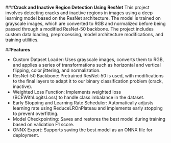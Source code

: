 ###**Crack and Inactive Region Detection Using ResNet**
This project involves detecting cracks and inactive regions in images using a deep learning model based on the ResNet architecture. The model is trained on grayscale images, which are converted to RGB and normalized before being passed through a modified ResNet-50 backbone. The project includes custom data loading, preprocessing, model architecture modifications, and training utilities.

##**Features**
- Custom Dataset Loader: Uses grayscale images, converts them to RGB, and applies a series of transformations such as horizontal and vertical flipping, color jittering, and normalization.
- ResNet-50 Backbone: Pretrained ResNet-50 is used, with modifications to the final layers to adapt it to our binary classification problem (crack, inactive).
- Weighted Loss Function: Implements weighted loss (BCEWithLogitsLoss) to handle class imbalance in the dataset.
- Early Stopping and Learning Rate Scheduler: Automatically adjusts learning rate using ReduceLROnPlateau and implements early stopping to prevent overfitting.
- Model Checkpointing: Saves and restores the best model during training based on validation F1 score.
- ONNX Export: Supports saving the best model as an ONNX file for deployment.

